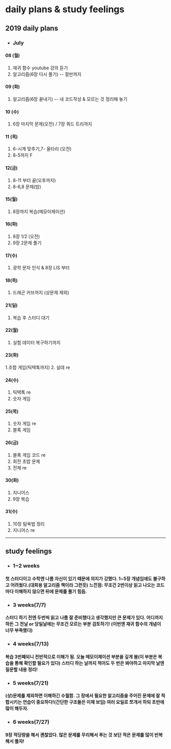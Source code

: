 # daily plans & study feelings
## 2019 daily plans
* ### July
#### 08 (월)
1. 재귀 함수 youtube 강의 듣기
2. 알고리즘(6장 다시 풀기) -- 절반까지
#### 09 (화)
1. 알고리즘(6장 끝내기) -- 내 코드작성 & 모르는 것 정리해 놓기
#### 10 (수)
1. 6장 마지막 문제(오전) / 7장 쿼드 트리까지
#### 11 (목)
1. 6-시계 맞추기,7- 울타리 (오전)
2. 8-5까지 F
#### 12(금)
1. 8-11 부터 끝(오후까지)
2. 8-6,8 문제(밤)
#### 15(월)
1. 8장까지 복습(메모이제이션)
#### 16(화)
1. 8장 1/2 (오전)
2. 9장 2문제 풀기
#### 17(수)
1. 광학 문자 인식 & 8장 LIS 부터
#### 18(목)
1. 드래곤 커브까지 (상문제 제외)
#### 21(일)
1. 복습 후 스터디 대기
#### 22(월)
1. 실험 데이터 복구하기까지
#### 23(화)
1.조합 게임(틱택톡까지)
2. 실데 re
#### 24(수)
1. 틱택톡 re
2. 숫자 게임
#### 25(목)
1. 숫자 게임 re
2. 블록 게임
#### 26(금)
1. 블록 게임 코드 re
2. 회전 초밥 문제
3. 전체 re
#### 30(화)
1. 지니어스
2. 9장 복습
#### 31(수)
1. 10장 탐욕법 정리
2. 지니어스 re
-----------------------------------------------------------------------------------------------------------------------------------

## study feelings
* ### 1~2 weeks
#### 첫 스터디이고 수학엔 나름 자신이 있기 때문에 의지가 강했다. 1~5장 개념임에도 불구하고 어려웠다.(대회용 알고리즘 책이라 그런듯) 느낀점: 무조건 2번이상 읽고 나오는 코드마다 이해하지 않으면 뒤에 문제를 풀기 힘듬.
* ### 3 weeks(7/7)
#### 스터디 하기 전엔 두번씩 읽고 나름 잘 준비했다고 생각했지만 큰 문제가 있다. 어디까지 하든 그 전날 or 당일날에는 무조건 모르는 부분 검토하기! (이번엔 재귀 함수의 개념이 너무 부족했다)
* ### 4 weeks(7/13)
#### 복습 3번째되니 전반적으로 이해가 됨. 오늘 메모이제이션 부분을 깊게 봄(이 부분은 복습을 통해 확인할 필요가 있다) 스터디 하는 날까지 적어도 두 번은 봐야하고 마지막 날엔 질문할 내용 정리!
* ### 5 weeks(7/21)
#### (상)문제를 제외하면 이해하긴 수월함. 그 장에서 필요한 알고리즘을 주어진 문제에 잘 적합시키는 연습이 중요하다!(간단한 구조들은 이제 보임) 여러 요일로 쪼개서 하되 초반에 많이 해두자.
* ### 6 weeks(7/27)
#### 9장 적당량을 해서 괜찮았다. 많은 문제를 무리해서 푸는 것 보단 적은 문제를 많이 반복해서 풀자!